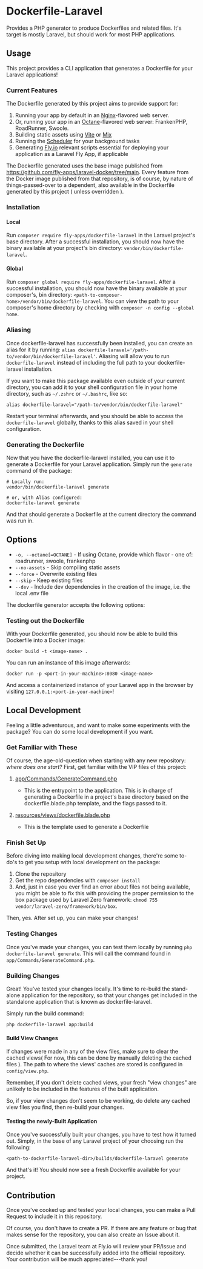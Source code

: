 # Dockerfile-Laravel

Provides a PHP generator to produce Dockerfiles and related files. It's target is mostly Laravel, but should work for most PHP applications.

## Usage

This project provides a CLI application that generates a Dockerfile for your Laravel applications! 


### Current Features
The Dockerfile generated by this project aims to provide support for:
1. Running your app by default in an [Nginx](https://www.nginx.com/resources/glossary/nginx/)-flavored web server.
2. Or, running your app in an [Octane](https://www.nginx.com/resources/glossary/nginx/)-flavored web server: FrankenPHP, RoadRunner, Swoole.
3. Building static assets using [Vite](https://laravel.com/docs/10.x/vite#introduction) or [Mix](https://laravel-mix.com/) 
4. Running the [Scheduler](https://laravel.com/docs/10.x/scheduling#running-the-scheduler) for your background tasks
5. Generating [Fly.io](https://fly.io/) relevant scripts essential for deploying your application as a Laravel Fly App, if applicable

The Dockerfile generated uses the base image published from https://github.com/fly-apps/laravel-docker/tree/main. Every feature from the Docker image published from that repository, is of course, by nature of things-passed-over to a dependent, also available in the Dockerfile generated by this project ( unless overridden ).

### Installation

#### Local
Run `composer require fly-apps/dockerfile-laravel` in the Laravel project's base directory. After a successful installation, you should now have the binary available at your project's bin directory: `vendor/bin/dockerfile-laravel`. 

#### Global 
Run `composer global require fly-apps/dockerfile-laravel`. After a successful installation, you should now have the binary available at your composer's, bin directory: `<path-to-composer-home>/vendor/bin/dockerfile-laravel`. You can view the path to your composer's home directory by checking with `composer -n config --global home`.

### Aliasing 
Once dockerfile-laravel has successfully been installed, you can create an alias for it by running: `alias dockerfile-laravel='/path-to/vendor/bin/dockerfile-laravel'`. Aliasing will allow you to run `dockerfile-laravel` instead of including the full path to your dockerfile-laravel installation.

If you want to make this package available even outside of your current directory, you can add it to your shell configuration file in your home directory, such as `~/.zshrc` or `~/.bashrc`, like so:

```
alias dockerfile-laravel="/path-to/vendor/bin/dockerfile-laravel"
```
Restart your terminal afterwards, and you should be able to access the `dockerfile-laravel` globally, thanks to this alias saved in your shell configuration.

### Generating the Dockerfile

Now that you have the dockerfile-laravel installed, you can use it to generate a Dockerfile for your Laravel application. Simply run the `generate` command of the package:

```
# Locally run:
vendor/bin/dockerfile-laravel generate

# or, with Alias configured:
dockerfile-laravel generate
```

And that should generate a Dockerfile at the current directory the command was run in.

## Options

  * `-o, --octane[=OCTANE]` - If using Octane, provide which flavor - one of: roadrunner, swoole, frankenphp
  * `--no-assets` - Skip compiling static assets
  * `--force` - Overwrite existing files
  * `--skip` - Keep existing files
  * `--dev` - Include dev dependencies in the creation of the image, i.e. the local .env file

The dockerfile generator accepts the following options:

### Testing out the Dockerfile
With your Dockerfile generated, you should now be able to build this Dockerfile into a Docker image: 

```
docker build -t <image-name> . 
```

You can run an instance of this image afterwards:

```
docker run -p <port-in-your-machine>:8080 <image-name>
```

And access a containerized instance of your Laravel app in the browser by visiting `127.0.0.1:<port-in-your-machine>`!

## Local Development

Feeling a little adventurous, and want to make some experiments with the package? You can do some local development if you want.

### Get Familiar with These
Of course, the age-old-question when starting with any new repository: *where does one start*? First, get familiar with the VIP files of this project:
1. [app/Commands/GenerateCommand.php](https://github.com/fly-apps/dockerfile-laravel/blob/d3254571d874b24340d614ff62c931d07495365e/app/Commands/GenerateCommand.php#L8)
    - This is the entrypoint to the application. This is in charge of generating a Dockerfile in a project's base directory based on the dockerfile.blade.php template, and the flags passed to it.

2. [resources/views/dockerfile.blade.php](https://github.com/fly-apps/dockerfile-laravel/blob/d3254571d874b24340d614ff62c931d07495365e/resources/views/dockerfile.blade.php#L1)
    - This is the template used to generate a Dockerfile 


### Finish Set Up
Before diving into making local development changes, there're some to-do's to get you setup with local development on the package:

1. Clone the repository
2. Get the repo dependencies with `composer install`
3. And, just in case you ever find an error about files not being available, you might be able to fix this with providing the proper permission to the box package used by Laravel Zero framework: `chmod 755 vendor/laravel-zero/framework/bin/box`. 

Then, yes. After set up, you can make your changes!

### Testing Changes

Once you've made your changes, you can test them locally by running `php dockerfile-laravel generate`. This will call the command found in `app/Commands/GenerateCommand.php`. 

### Building Changes

Great! You've tested your changes locally. It's time to re-build the stand-alone application for the repository, so that your changes get included in the standalone application that is known as dockerfile-laravel. 

Simply run the build command:

```
php dockerfile-laravel app:build
```
#### Build View Changes 
If changes were made in any of the view files, make sure to clear the cached views( For now, this can be done by manually deleting the cached files ). The path to where the views' caches are stored is configured in `config/view.php`. 

Remember, if you don't delete cached views, your fresh "view changes" are unlikely to be included in the features of the built application.

So, if your view changes don't seem to be working, do delete any cached view files you find, then re-build your changes.

#### Testing the newly-Built Application
Once you've successfully built your changes, you have to test how it turned out. Simply, in the base of any Laravel project of your choosing run the following:
```
<path-to-dockerfile-laravel-dir>/builds/dockerfile-laravel generate
```
And that's it! You should now see a fresh Dockerfile available for your project.

## Contribution

Once you've cooked up and tested your local changes, you can make a Pull Request to include it in this repository. 

Of course, you don't have to create a PR. If there are any feature or bug that makes sense for the repository, you can also create an Issue about it. 

Once submitted, the Laravel team at Fly.io will review your PR/Issue and decide whether it can be successfully added into the official repository. Your contribution will be much appreciated---thank you!
